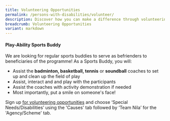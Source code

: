 ```yaml
---
title: Volunteering Opportunities
permalink: /persons-with-disabilities/volunteer/
description: Discover how you can make a difference through volunteering with SportCares. Learn about opportunities to support persons with disabilities in sports and help foster an inclusive community. Join us in creating positive change and enriching lives through sport.
breadcrumb: Volunteering Opportunities
variant: markdown
---
```

#### Play-Ability Sports Buddy
We are looking for regular sports buddies to serve as befrienders to beneficiaries of the programme! As a Sports Buddy, you will:

* Assist the **badminton, basketball, tennis** or **soundball** coaches to set up and clean up the field of play
* Assist, interact and and play with the participants
* Assist the coaches with activity demonstration if needed
* Most importantly, put a smile on someone's face!

Sign up [for volunteering opportunities](https://www.volunteer.gov.sg/) and choose ‘Special Needs/Disabilities’ using the 'Causes' tab followed by ‘Team Nila’ for the 'Agency/Scheme' tab.
